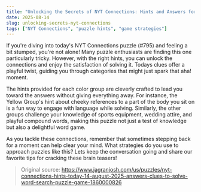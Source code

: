 ```yaml
---
title: "Unlocking the Secrets of NYT Connections: Hints and Answers for August 14, 2025"
date: 2025-08-14
slug: unlocking-secrets-nyt-connections
tags: ["NYT Connections", "puzzle hints", "game strategies"]
---
```


If you're diving into today's NYT Connections puzzle (#795) and feeling a bit stumped, you're not alone! Many puzzle enthusiasts are finding this one particularly tricky. However, with the right hints, you can unlock the connections and enjoy the satisfaction of solving it. Todays clues offer a playful twist, guiding you through categories that might just spark that aha! moment.

The hints provided for each color group are cleverly crafted to lead you toward the answers without giving everything away. For instance, the Yellow Group's hint about cheeky references to a part of the body you sit on is a fun way to engage with language while solving. Similarly, the other groups challenge your knowledge of sports equipment, wedding attire, and playful compound words, making this puzzle not just a test of knowledge but also a delightful word game.

As you tackle these connections, remember that sometimes stepping back for a moment can help clear your mind. What strategies do you use to approach puzzles like this? Lets keep the conversation going and share our favorite tips for cracking these brain teasers!
> Original source: https://www.jagranjosh.com/us/puzzles/nyt-connections-hints-today-14-august-2025-answers-clues-to-solve-word-search-puzzle-game-1860000826